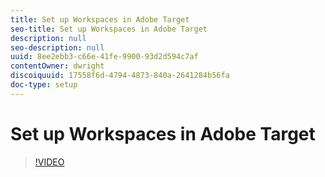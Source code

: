 ```yaml
---
title: Set up Workspaces in Adobe Target
seo-title: Set up Workspaces in Adobe Target
description: null
seo-description: null
uuid: 8ee2ebb3-c66e-41fe-9900-93d2d594c7af
contentOwner: dwright
discoiquuid: 17558f6d-4794-4873-840a-2641284b56fa
doc-type: setup
---
```


# Set up Workspaces in Adobe Target

>[!VIDEO](https://video.tv.adobe.com/v/19463/?quality=12)
